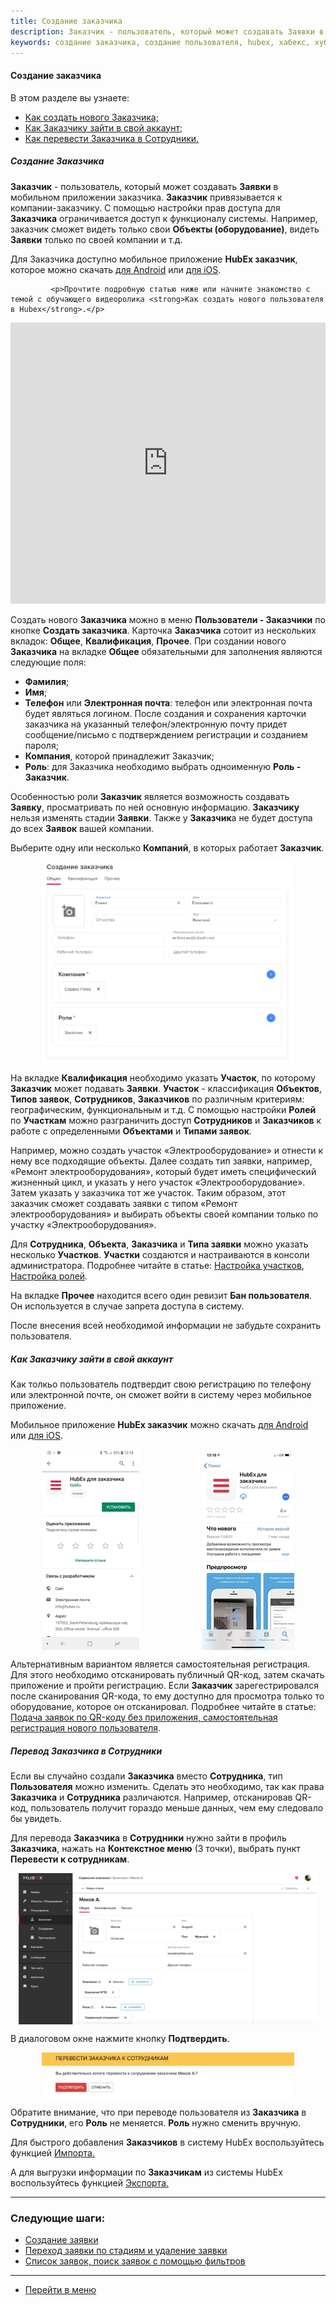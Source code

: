 ```yaml
---
title: Создание заказчика
description: Заказчик - пользователь, который может создавать Заявки в мобильном приложении заказчика. Создать нового Заказчика можно в меню Пользователи - Заказчики по кнопке Создать заказчика. Карточка Заказчика сотоит из нескольких вкладок Общее, Квалификация, Прочее.
keywords: создание заказчика, создание пользователя, hubex, хабекс, хубекс, хабикс
---
```


#### Создание заказчика
В этом разделе вы узнаете:
<html>
<meta charset="utf-8">
<ul>
    <li><a href="#createcust">Как создать нового Заказчика;</a></li>
    <li><a href="#access">Как Заказчику зайти в свой аккаунт;</a></li>
    <li><a href="#movetouser">Как перевести Заказчика в Сотрудники.</a></li>
</ul>
</html>

<body>
<h5 id="createcust">Создание Заказчика </h5>
<p><strong>Заказчик</strong> - пользователь, который может создавать <strong>Заявки</strong> в мобильном приложении заказчика. <strong>Заказчик</strong> привязывается к
    компании-заказчику.
    С помощью настройки прав доступа для <strong>Заказчика</strong> ограничивается доступ к функционалу системы. Например, заказчик
    сможет видеть только свои <strong>Объекты (оборудование)</strong>, видеть <strong>Заявки</strong> только по своей компании и т.д.
</p>
<p>Для Заказчика доступно мобильное приложение <strong>HubEx заказчик</strong>, которое можно скачать <a
                href="https://play.google.com/store/apps/details?id=ru.hubex.customer">для Android</a> или <a
                href="https://apps.apple.com/ru/app/hubex-%D0%B4%D0%BB%D1%8F-%D0%B7%D0%B0%D0%BA%D0%B0%D0%B7%D1%87%D0%B8%D0%BA%D0%B0/id1386631658">для
            iOS</a>.</p>

             <p>Прочтите подробную статью ниже или начните знакомство с темой с обучающего видеоролика <strong>Как создать нового пользователя в Hubex</strong>.</p>
<iframe src="https://www.youtube.com/embed/wuEMTcEQeCY" width="100%" height="450px" frameborder="0"
        allowfullscreen="allowfullscreen"></iframe>

<p>Создать нового <strong>Заказчика</strong> можно в меню <strong>Пользователи - Заказчики</strong> по кнопке <strong>Создать
    заказчика</strong>. Карточка <strong>Заказчика</strong> сотоит из нескольких вкладок: <strong>Общее</strong>,
    <strong>Квалификация</strong>,
    <strong>Прочее</strong>. При создании нового <strong>Заказчика</strong> на вкладке
    <strong>Общее</strong> обязательными для заполнения являются следующие поля:</p>

<ul>
    <li><strong> Фамилия</strong>;</li>
    <li><strong> Имя</strong>;</li>
    <li><strong> Телефон</strong> или <strong>Электронная почта</strong>: телефон или электронная почта будет являться
        логином. После создания и сохранения карточки заказчика на указанный телефон/электронную почту придет
        сообщение/письмо с подтверждением регистрации и созданием пароля;
    </li>
    <li><strong> Компания</strong>, которой принадлежит Заказчик;</li>
    <li><strong>Роль</strong>: для Заказчика необходимо выбрать одноименную <strong> Роль - Заказчик</strong>.</li>

</ul>


<p>Особенностью роли <strong>Заказчик</strong> является возможность создавать <strong>Заявку</strong>, просматривать по
    ней основную
    информацию. <strong>Заказчику</strong> нельзя изменять стадии <strong>Заявки</strong>. Также у
    <strong>Заказчик</strong>а не будет доступа до всех <strong>Заявок</strong> вашей
    компании.</p>

<p>Выберите одну или несколько <strong>Компаний</strong>, в которых работает <strong>Заказчик</strong>. </p>

<div>
    <img style="margin: 0 auto; display: block; max-width: 80%;"
         src="/attachments/images/FAQ/USER/CreatingCustomer/CreateCustomer.jpg"/>
</div>

<p>На вкладке <strong>Квалификация</strong> необходимо указать <strong>Участок</strong>, по которому
    <strong>Заказчик</strong> может
    подавать <strong>Заявки</strong>. <strong>Участок</strong> - классификация <strong>Объектов</strong>, <strong>Типов заявок</strong>, <strong>Сотрудников</strong>, <strong>Заказчиков</strong> по различным критериям: географическим, функциональным и т.д. 
С помощью настройки <strong>Ролей</strong> по <strong>Участкам</strong> можно разграничить доступ <strong>Сотрудников</strong> и <strong>Заказчиков</strong> к работе с определенными <strong>Объектами</strong> и <strong>Типами заявок</strong>. </p>

<p>Например, можно создать участок «Электрооборудование» и отнести к нему все подходящие объекты. Далее создать тип заявки, например, «Ремонт электрооборудования», который будет иметь специфический жизненный цикл, и указать у него участок «Электрооборудование». Затем указать у заказчика тот же участок. Таким образом, этот заказчик сможет создавать заявки с типом «Ремонт электрооборудования» и выбирать объекты своей компании только по участку «Электрооборудования».</p>

<p>Для <strong>Cотрудника</strong>, <strong>Объекта</strong>, <strong>Заказчика</strong> и <strong>Типа заявки</strong> можно указать несколько <strong>Участков</strong>.
<strong>Участки</strong> создаются и настраиваются в консоли администратора.
Подробнее читайте в статье: <a href="https://wiki.hubex.ru/docs/FAQ/RU/admin/Places.html">Настройка участков</a>, <a href="https://wiki.hubex.ru/docs/FAQ/RU/admin/Roles.html#exrole">Настройка ролей</a>.</p>

<p>На вкладке <strong>Прочее</strong> находится всего один ревизит <strong>Бан пользователя</strong>. Он используется в
    случае запрета доступа в систему.</p>
<p>После внесения всей необходимой информации не забудьте сохранить пользователя.</p>

<h5 id="access">Как Заказчику зайти в свой аккаунт</h5>
<p>Как толкьо пользователь подтвердит свою регистрацию по телефону или электронной почте, он сможет войти в систему
    через мобильное приложение.</p>

<p>Мобильное приложение <strong>HubEx заказчик</strong> можно скачать <a
        href="https://play.google.com/store/apps/details?id=ru.hubex.customer">для Android</a> или <a
        href="https://apps.apple.com/ru/app/hubex-%D0%B4%D0%BB%D1%8F-%D0%B7%D0%B0%D0%BA%D0%B0%D0%B7%D1%87%D0%B8%D0%BA%D0%B0/id1386631658">для
    iOS</a>. </p>

<div style="display: flex;">
    <img style="margin: 0 auto; display: block; max-width: 95%;"
         src="/attachments/images/FAQ/USER/CreatingCustomer/cust2.jpg"/><img
        style="margin: 0 auto; display: block; max-width: 95%;"
        src="/attachments/images/FAQ/USER/CreatingCustomer/cust3.jpg"/>
</div>

<p>Альтернативным вариантом является самостоятельная регистрация. Для этого необходимо отсканировать публичный QR-код,
    затем скачать приложение и пройти регистрацию. Если <strong>Заказчик</strong>
    зарегестрировался после
    сканирования QR-кода, то ему доступно
    для просмотра только то оборудование, которое он отсканировал. Подробнее читайте в статье: <a
            href="https://wiki.hubex.ru/docs/FAQ/RU/user/SelfRegister.html">Подача заявок по QR-коду без приложения,
        самостоятельная регистрация нового пользователя</a>.</p>

<h5 id="movetouser">Перевод Заказчика в Сотрудники</h5>
<p>Если вы случайно создали <strong>Заказчика</strong> вместо <strong>Сотрудника</strong>, тип
    <strong>Пользователя</strong> можно изменить. Сделать это необходимо, так как права <strong>Заказчика</strong> и
    <strong>Сотрудника</strong> различаются. Например, отсканировав QR-код, пользователь получит гораздо меньше данных, чем ему следовало бы
    увидеть.</p>

<p>Для перевода <strong>Заказчика</strong> в <strong>Сотрудники</strong> нужно зайти в профиль
    <strong>Заказчика</strong>, нажать на <strong>Контекстное меню</strong>
    (3 точки), выбрать пункт <strong>Перевести к сотрудникам</strong>.</p>
<div>
    <img style="margin: 0 auto; display: block; max-width: 95%;"
         src="/attachments/images/FAQ/USER/CreatingCustomer/cust4.png"/>
</div>


<p>В диалоговом окне нажмите кнопку <strong>Подтвердить</strong>.</p>
<div>
    <img style="margin: 0 auto; display: block; max-width: 80%;"
         src="/attachments/images/FAQ/USER/CreatingCustomer/cust5.png"/>
</div>


<p>Обратите внимание, что при переводе пользователя из <strong>Заказчика</strong> в <strong>Сотрудники</strong>, его
    <strong>Роль</strong> не меняется. <strong>Роль</strong> нужно сменить
    вручную.</p>


<p> Для быстрого добавления <strong>Заказчиков</strong> в систему HubEx воспользуйтесь функцией <a
        href="https://wiki.hubex.ru/docs/FAQ/RU/user/Import.html#workers"> Импорта.</a></p>
<p> А для выгрузки информации по <strong>Заказчикам</strong> из системы HubEx воспользуйтесь функцией <a
        href="https://wiki.hubex.ru/docs/FAQ/RU/user/Export.html#workers"> Экспорта.</a></p>
</body>


___
### Следующие шаги:
- [Создание заявки](./CreatingTicket.md)
- [Переход заявки по стадиям и удаление заявки](./ChangingStatus.md)
- [Список заявок, поиск заявок с помощью фильтров](./Filters.md)


____
- [Перейти в меню](http://wiki.hubex.ru)
